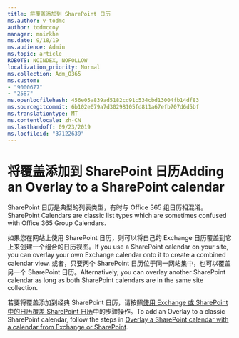 ```yaml
---
title: 将覆盖添加到 SharePoint 日历
ms.author: v-todmc
author: todmccoy
manager: mnirkhe
ms.date: 9/18/19
ms.audience: Admin
ms.topic: article
ROBOTS: NOINDEX, NOFOLLOW
localization_priority: Normal
ms.collection: Adm_O365
ms.custom:
- "9000677"
- "2587"
ms.openlocfilehash: 456e05a839ad5182cd91c534cbd13004fb14df83
ms.sourcegitcommit: 6b102e079a7d30298105fd811a67efb707d6d5bf
ms.translationtype: MT
ms.contentlocale: zh-CN
ms.lasthandoff: 09/23/2019
ms.locfileid: "37122639"
---
```

# <a name="adding-an-overlay-to-a-sharepoint-calendar"></a><span data-ttu-id="3bd9c-102">将覆盖添加到 SharePoint 日历</span><span class="sxs-lookup"><span data-stu-id="3bd9c-102">Adding an Overlay to a SharePoint calendar</span></span>

<span data-ttu-id="3bd9c-103">SharePoint 日历是典型的列表类型，有时与 Office 365 组日历相混淆。</span><span class="sxs-lookup"><span data-stu-id="3bd9c-103">SharePoint Calendars are classic list types which are sometimes confused with Office 365 Group Calendars.</span></span>
 
<span data-ttu-id="3bd9c-104">如果您在网站上使用 SharePoint 日历，则可以将自己的 Exchange 日历覆盖到它上来创建一个组合的日历视图。</span><span class="sxs-lookup"><span data-stu-id="3bd9c-104">If you use a SharePoint calendar on your site, you can overlay your own Exchange calendar onto it to create a combined calendar view.</span></span> <span data-ttu-id="3bd9c-105">或者，只要两个 SharePoint 日历位于同一网站集中，也可以覆盖另一个 SharePoint 日历。</span><span class="sxs-lookup"><span data-stu-id="3bd9c-105">Alternatively, you can overlay another SharePoint calendar as long as both SharePoint calendars are in the same site collection.</span></span>
 
<span data-ttu-id="3bd9c-106">若要将覆盖添加到经典 SharePoint 日历，请按照[使用 Exchange 或 SharePoint 中的日历覆盖 SharePoint 日历](https://support.office.com/article/Overlay-a-SharePoint-calendar-with-a-calendar-from-Exchange-or-SharePoint-4CAEBE59-3994-4A94-9322-B31ABB8A5E9A)中的步骤操作。</span><span class="sxs-lookup"><span data-stu-id="3bd9c-106">To add an Overlay to a classic SharePoint calendar, follow the steps in [Overlay a SharePoint calendar with a calendar from Exchange or SharePoint](https://support.office.com/article/Overlay-a-SharePoint-calendar-with-a-calendar-from-Exchange-or-SharePoint-4CAEBE59-3994-4A94-9322-B31ABB8A5E9A).</span></span>
